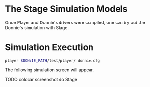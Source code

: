 # The Stage Simulation Models

Once Player and Donnie's drivers were compiled, one can try out the Donnie's simulation with Stage.

# Simulation Execution

```bash
player $DONNIE_PATH/test/player/ donnie.cfg
```

The following simulation screen will appear.

TODO colocar screenshot do Stage
